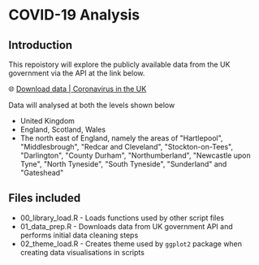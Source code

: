 # COVID-19 Analysis

## Introduction

This repoistory will explore the publicly available data from the UK government via the API at the link below.

🌐 [Download data | Coronavirus in the UK](https://coronavirus.data.gov.uk/details/download)

Data will analysed at both the levels shown below

- United Kingdom
- England, Scotland, Wales
- The north east of England, namely the areas of "Hartlepool", "Middlesbrough", "Redcar and Cleveland", "Stockton-on-Tees", "Darlington", "County Durham", "Northumberland", "Newcastle upon Tyne", "North Tyneside", "South Tyneside", "Sunderland" and "Gateshead"

## Files included

- 00_library_load.R    - Loads functions used by other script files
- 01_data_prep.R       - Downloads data from UK government API and performs initial data cleaning steps
- 02_theme_load.R      - Creates theme used by `ggplot2` package when creating data visualisations in scripts
